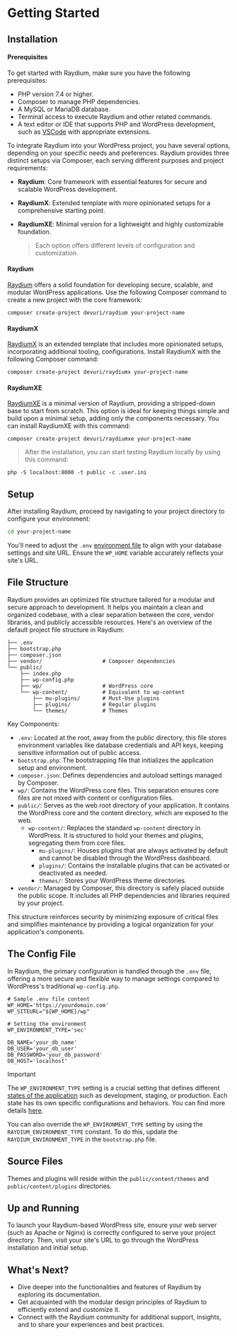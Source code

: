 # Getting Started

## Installation

#### Prerequisites

To get started with Raydium, make sure you have the following prerequisites:

- PHP version 7.4 or higher.
- Composer to manage PHP dependencies.
- A MySQL or MariaDB database.
- Terminal access to execute Raydium and other related commands.
- A text editor or IDE that supports PHP and WordPress development, such as [VSCode](https://code.visualstudio.com/) with appropriate extensions.


To integrate Raydium into your WordPress project, you have several options, depending on your specific needs and preferences. Raydium provides three distinct setups via Composer, each serving different purposes and project requirements:

- **Raydium**: Core framework with essential features for secure and scalable WordPress development.
- **RaydiumX**: Extended template with more opinionated setups for a comprehensive starting point.
- **RaydiumXE**: Minimal version for a lightweight and highly customizable foundation.


  > Each option offers different levels of configuration and customization.

#### Raydium

[Raydium](https://github.com/devuri/radium/)  offers a solid foundation for developing secure, scalable, and modular WordPress applications. Use the following Composer command to create a new project with the core framework:

```shell
composer create-project devuri/raydium your-project-name
```

#### RaydiumX

[RaydiumX](https://github.com/devuri/radiumx/)  is an extended template that includes more opinionated setups, incorporating additional tooling, configurations.
Install RaydiumX with the following Composer command:

```shell
composer create-project devuri/raydiumx your-project-name
```

#### RaydiumXE

[RaydiumXE](https://github.com/devuri/raydiumxe)  is a minimal version of Raydium, providing a stripped-down base to start from scratch. This option is ideal for keeping things simple and build upon a minimal setup, adding only the components necessary. You can install RaydiumXE with this command:

```shell
composer create-project devuri/raydiumxe your-project-name
```

> After the installation, you can start testing Raydium locally by using this command:

```shell
php -S localhost:8000 -t public -c .user.ini
```


## Setup

After installing Raydium, proceed by navigating to your project directory to configure your environment:

```bash
cd your-project-name
```

You'll need to adjust the `.env` [environment file](../customization/environment-file) to align with your database settings and site URL. Ensure the `WP_HOME` variable accurately reflects your site's URL.

## File Structure

Raydium provides an optimized file structure tailored for a modular and secure approach to development. It helps you maintain a clean and organized codebase, with a clear separation between the core, vendor libraries, and publicly accessible resources. Here's an overview of the default project file structure in Raydium:

```
├── .env
├── bootstrap.php
├── composer.json
├── vendor/                   # Composer dependencies
└── public/
    ├── index.php
    ├── wp-config.php
    ├── wp/                   # WordPress core
    └── wp-content/           # Equivalent to wp-content
        ├── mu-plugins/       # Must-Use plugins
        ├── plugins/          # Regular plugins
        └── themes/           # Themes

```

Key Components:
- `.env`: Located at the root, away from the public directory, this file stores environment variables like database credentials and API keys, keeping sensitive information out of public access.
- `bootstrap.php`: The bootstrapping file that initializes the application setup and environment.
- `composer.json`: Defines dependencies and autoload settings managed by Composer.
- `wp/`: Contains the WordPress core files. This separation ensures core files are not mixed with content or configuration files.
- `public/`: Serves as the web root directory of your application. It contains the WordPress core and the content directory, which are exposed to the web.
  - `wp-content/`: Replaces the standard `wp-content` directory in WordPress. It is structured to hold your themes and plugins, segregating them from core files.
    - `mu-plugins/`: Houses plugins that are always activated by default and cannot be disabled through the WordPress dashboard.
    - `plugins/`: Contains the installable plugins that can be activated or deactivated as needed.
    - `themes/`: Stores your WordPress theme directories.
- `vendor/`: Managed by Composer, this directory is safely placed outside the public scope. It includes all PHP dependencies and libraries required by your project.

This structure reinforces security by minimizing exposure of critical files and simplifies maintenance by providing a logical organization for your application's components.

## The Config File

In Raydium, the primary configuration is handled through the `.env` file, offering a more secure and flexible way to manage settings compared to WordPress's traditional `wp-config.php`.

```shell
# Sample .env file content
WP_HOME='https://yourdomain.com'
WP_SITEURL="${WP_HOME}/wp"

# Setting the environment
WP_ENVIRONMENT_TYPE='sec'

DB_NAME='your_db_name'
DB_USER='your_db_user'
DB_PASSWORD='your_db_password'
DB_HOST='localhost'
```
> [!IMPORTANT]
> The `WP_ENVIRONMENT_TYPE` setting is a crucial setting that defines different [states of the application](../customization/environments) such as development, staging, or production. Each state has its own specific configurations and behaviors. You can find more details [here](../customization/environments).
>
> You can also override the `WP_ENVIRONMENT_TYPE` setting by using the `RAYDIUM_ENVIRONMENT_TYPE` constant. To do this, update the `RAYDIUM_ENVIRONMENT_TYPE` in the `bootstrap.php` file.

## Source Files

Themes and plugins will reside within the `public/content/themes` and `public/content/plugins` directories.

## Up and Running

To launch your Raydium-based WordPress site, ensure your web server (such as Apache or Nginx) is correctly configured to serve your project directory. Then, visit your site's URL to go through the WordPress installation and initial setup.

## What's Next?

- Dive deeper into the functionalities and features of Raydium by exploring its documentation.
- Get acquainted with the modular design principles of Raydium to efficiently extend and customize it.
- Connect with the Raydium community for additional support, insights, and to share your experiences and best practices.
